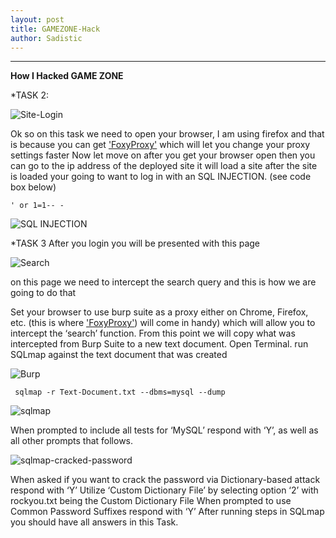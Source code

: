 ```yaml
---
layout: post
title: GAMEZONE-Hack
author: Sadistic
---
```


---

**How I Hacked GAME ZONE**

*TASK 2:

![Site-Login](https://i.vgy.me/jsJOEC.png)

Ok so on this task we need to open your browser, I am using firefox and that is because you can get ['FoxyProxy'](https://addons.mozilla.org/en-US/firefox/addon/foxyproxy-standard/) which will let you change your proxy settings faster
Now let move on after you get your browser open then you can go to the ip address of the deployed site it will load a site after the site is loaded your going to want to log in with an SQL INJECTION. (see code box below)

~~~
' or 1=1-- -
~~~

![SQL INJECTION](https://i.vgy.me/bRhFaJ.png)

*TASK 3
After you login you will be presented with this page

![Search](https://i.vgy.me/p8v5jj.png)

on this page we need to intercept the search query and this is how we are going to do that

Set your browser to use burp suite as a proxy either on Chrome, Firefox, etc. (this is where ['FoxyProxy'](https://addons.mozilla.org/en-US/firefox/addon/foxyproxy-standard/)) will come in handy) which will allow you to intercept the ‘search’ function. From this point we will copy what was intercepted from Burp Suite to a new text document.
Open Terminal. run SQLmap against the text document that was created

![Burp](https://i.vgy.me/rChp5x.png)

~~~
 sqlmap -r Text-Document.txt --dbms=mysql --dump
~~~

![sqlmap](https://i.vgy.me/GTaL36.png)

When prompted to include all tests for ‘MySQL’ respond with ‘Y’, as well as all other prompts that follows.

![sqlmap-cracked-password](https://i.vgy.me/GTaL36.png)

When asked if you want to crack the password via Dictionary-based attack respond with ‘Y’
Utilize ‘Custom Dictionary File’ by selecting option ‘2’ with rockyou.txt being the Custom Dictionary File
When prompted to use Common Password Suffixes respond with ‘Y’
After running steps in SQLmap you should have all answers in this Task.
